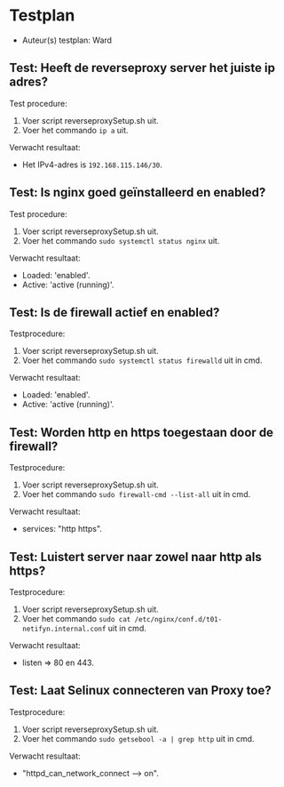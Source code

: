 # Testplan

- Auteur(s) testplan: Ward

## Test: Heeft de reverseproxy server het juiste ip adres?

Test procedure:

1. Voer script reverseproxySetup.sh uit.
2. Voer het commando `ip a` uit.

Verwacht resultaat:

- Het IPv4-adres is `192.168.115.146/30`.

## Test: Is nginx goed geïnstalleerd en enabled?

Test procedure:

1. Voer script reverseproxySetup.sh uit.
2. Voer het commando `sudo systemctl status nginx` uit.

Verwacht resultaat:

- Loaded: 'enabled'.
- Active: 'active (running)'.

## Test: Is de firewall actief en enabled?

Testprocedure:

1. Voer script reverseproxySetup.sh uit.
2. Voer het commando `sudo systemctl status firewalld` uit in cmd.

Verwacht resultaat:

- Loaded: 'enabled'.
- Active: 'active (running)'.

## Test: Worden http en https toegestaan door de firewall?

Testprocedure:

1. Voer script reverseproxySetup.sh uit.
2. Voer het commando `sudo firewall-cmd --list-all` uit in cmd.

Verwacht resultaat:

- services: "http https".

## Test: Luistert server naar zowel naar http als https?

Testprocedure:

1. Voer script reverseproxySetup.sh uit.
2. Voer het commando `sudo cat /etc/nginx/conf.d/t01-netifyn.internal.conf` uit in cmd.

Verwacht resultaat:

- listen => 80 en 443.

## Test: Laat Selinux connecteren van Proxy toe?

Testprocedure:

1. Voer script reverseproxySetup.sh uit.
2. Voer het commando `sudo getsebool -a | grep http` uit in cmd.

Verwacht resultaat:

- "httpd_can_network_connect --> on".
